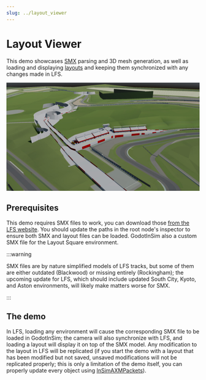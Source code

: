```yaml
---
slug: ../layout_viewer
---
```


# Layout Viewer

This demo showcases [SMX](/class_ref/SMXFile.mdx) parsing and 3D mesh generation, as well as
loading and displaying [layouts](/class_ref/LYTFile.mdx) and keeping them synchronized with
any changes made in LFS.

![Layout viewer](./layout_viewer_gis.jpg)

## Prerequisites

This demo requires SMX files to work, you can download those
[from the LFS website](https://www.lfs.net/programmer). You should update the paths
in the root node's inspector to ensure both SMX and layout files can be loaded.
GodotInSim also a custom SMX file for the Layout Square environment.

:::warning

SMX files are by nature simplified models of LFS tracks, but some of them are either outdated
(Blackwood) or missing entirely (Rockingham); the upcoming update for LFS, which should include
updated South City, Kyoto, and Aston environments, will likely make matters worse for SMX.

:::

## The demo

In LFS, loading any environment will cause the corresponding SMX file to be loaded in GodotInSim;
the camera will also synchronize with LFS, and loading a layout will display it on top of the SMX
model. Any modification to the layout in LFS will be replicated (if you start the demo with a
layout that has been modified but not saved, unsaved modifications will not be replicated properly;
this is only a limitation of the demo itself, you can properly update every object using
[InSimAXMPackets](/class_ref/InSimAXMPacket.mdx)).
